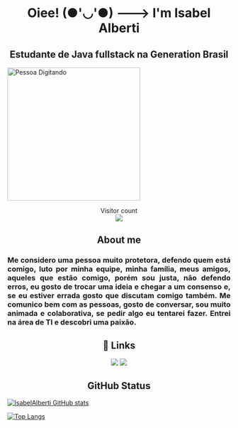 <h1 align="center"> Oiee! (●'◡'●) ---> I'm Isabel Alberti </h1>

<h2 align="center">Estudante de Java fullstack na Generation Brasil </h2>

<p>
  <img src="https://i.giphy.com/media/qgQUggAC3Pfv687qPC/giphy.webp"   alt="Pessoa Digitando" width="300" align="middle">
  </p>
  
  <p align="center"> 
  Visitor count<br>
  <img src="https://profile-counter.glitch.me/isabelalberti/count.svg" />
</p>

<H2 align="center"> About me </h2>

<h3 align="justify"> Me considero uma pessoa muito protetora, defendo quem está comigo, luto por minha equipe, minha família, meus amigos, aqueles que estão comigo, porém sou justa, não defendo erros, eu gosto de trocar uma ideia e chegar a um consenso e, se eu estiver errada gosto que discutam comigo também.
Me comunico bem com as pessoas, gosto de conversar, sou muito animada e colaborativa, se pedir algo eu tentarei fazer.
Entrei na área de TI e descobri uma paixão.</h3>

<H2 align="center"> 🔗 Links </H2>

<div align="center">
    <a href = "mailto:isabel.andrade1@hotmail.com"><img src="https://img.shields.io/badge/-email-%23333?style=for-the-badge&logo=gmail&logoColor=white" target="_blank"></a>
    <a href="https://www.linkedin.com/in/isabel-alberti target="_blank"><img src="https://img.shields.io/badge/-LinkedIn-%230077B5?style=for-the-badge&logo=linkedin&logoColor=white" target="_blank"></a> 
  </div>
  
  <H2 align="center"> GitHub Status </h2>

[![IsabelAlberti GitHub stats](https://github-readme-stats.vercel.app/api?username=isabelalberti&hide=issues,contribs&count_private=true)](https://github.com/isabelalberti/github-readme-stats)

[![Top Langs](https://github-readme-stats.vercel.app/api/top-langs/?username=isabelalberti&langs_count=8&layout=compact)](https://github.com/isabelalberti/github-readme-stats)
